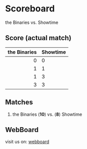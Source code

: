 # Scoreboard

the Binaries vs. Showtime


## Score (actual match)

| the Binaries | Showtime |
|-------------:|----------|
| 0            | 0        |
| 1            | 1        |
| 1            | 3        |
| 3            | 3        |


## Matches

1. the Binaries (**10**) vs. (**8**) Showtime

## WebBoard

visit us on: [webboard](http://colin-online.de/binaryshowtime/)
